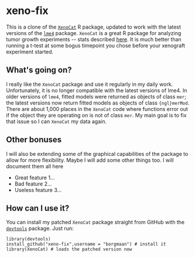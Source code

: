# xeno-fix
This is a clone of the [`XenoCat`](https://code.google.com/p/r-xenocat/) R package, updated to work with the latest versions of the [`lme4`](https://github.com/lme4/lme4) package. `XenoCat` is a great R package for analyzing tumor growth experiments -- stats described [here](http://clincancerres.aacrjournals.org/content/early/2012/07/19/1078-0432.CCR-11-3215.full.pdf). It is much better than running a t-test at some bogus timepoint you chose before your xenograft experiment started. 

## What's going on?
I really like the `XenoCat` package and use it regularly in my daily work. Unfortunately, it is no longer compatible with the latest versions of lme4. In older versions of `lme4`, fitted models were returned as objects of class `mer`; the latest versions now return fitted models as objects of class `{ngl}merMod`. There are about 1,000 places in the `XenoCat` code where functions error out if the object they are operating on is not of class `mer`. My main goal is to fix that issue so I can `XenoCat` my data again. 

## Other bonuses
I will also be extending some of the graphical capabilities of the package to allow for more flexibility. Maybe I will add some other things too. I will document them all here

* Great feature 1...
* Bad feature 2...
* Useless feature 3...

## How can I use it?
You can install my patched `XenoCat` package straight from GitHub with the [`devtools`](https://github.com/hadley/devtools) package. Just run:
```
library(devtools) 
install_github("xeno-fix",username = "borgmaan") # install it
library(XenoCat) # loads the patched version now
```

